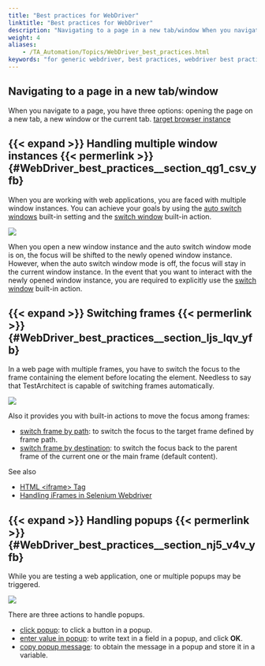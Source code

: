 ```yaml
--- 
title: "Best practices for WebDriver"
linktitle: "Best practices for WebDriver"
description: "Navigating to a page in a new tab/window When you navigate to a page, you have three options: opening the page on a new tab, a new window or the current tab. target browser instance Handling multiple ..."
weight: 4
aliases: 
    - /TA_Automation/Topics/WebDriver_best_practices.html
keywords: "for generic webdriver, best practices, webdriver best practices"
---
```


## Navigating to a page in a new tab/window

When you navigate to a page, you have three options: opening the page on a new tab, a new window or the current tab. [target browser instance](/automation-guide/action-based-testing-language/built-in-settings/other-settings/target-browser-instance)

## {{< expand >}} Handling multiple window instances {{< permerlink >}} {#WebDriver_best_practices__section_qg1_csv_yfb} 

When you are working with web applications, you are faced with multiple window instances. You can achieve your goals by using the [auto switch windows](/automation-guide/action-based-testing-language/built-in-settings/other-settings/auto-switch-window) built-in setting and the [switch window](/automation-guide/action-based-testing-language/built-in-actions/test-support-actions/webdriver/switch-window) built-in action.

![](/images/TA_Automation/Images/WebDriver_multiple_window_instances.png)

When you open a new window instance and the auto switch window mode is on, the focus will be shifted to the newly opened window instance. However, when the auto switch window mode is off, the focus will stay in the current window instance. In the event that you want to interact with the newly opened window instance, you are required to explicitly use the [switch window](/automation-guide/action-based-testing-language/built-in-actions/test-support-actions/webdriver/switch-window) built-in action.

## {{< expand >}} Switching frames {{< permerlink >}} {#WebDriver_best_practices__section_ljs_lqv_yfb} 

In a web page with multiple frames, you have to switch the focus to the frame containing the element before locating the element. Needless to say that TestArchitect is capable of switching frames automatically.

![](/images/TA_Automation/Images/web_page_frames.png)

Also it provides you with built-in actions to move the focus among frames:

-   [switch frame by path](/automation-guide/action-based-testing-language/built-in-actions/test-support-actions/webdriver/switch-frame-by-path): to switch the focus to the target frame defined by frame path.
-   [switch frame by destination](/automation-guide/action-based-testing-language/built-in-actions/test-support-actions/webdriver/switch-frame-by-destination): to switch the focus back to the parent frame of the current one or the main frame \(default content\).

See also

-   [HTML <iframe\> Tag](https://www.w3schools.com/tags/tag_iframe.asp)
-   [Handling iFrames in Selenium Webdriver](https://www.guru99.com/handling-iframes-selenium.html)

## {{< expand >}} Handling popups {{< permerlink >}} {#WebDriver_best_practices__section_nj5_v4v_yfb} 

While you are testing a web application, one or multiple popups may be triggered.

![](/images/TA_Automation/Images/WebDriver_popup.png)

There are three actions to handle popups.

-   [click popup](/automation-guide/action-based-testing-language/built-in-actions/user-interface-actions/browsing/click-popup): to click a button in a popup.
-   [enter value in popup](/automation-guide/action-based-testing-language/built-in-actions/user-interface-actions/browsing/enter-value-in-popup): to write text in a field in a popup, and click **OK**.
-   [copy popup message](/automation-guide/action-based-testing-language/built-in-actions/user-interface-actions/browsing/copy-popup-message): to obtain the message in a popup and store it in a variable.




